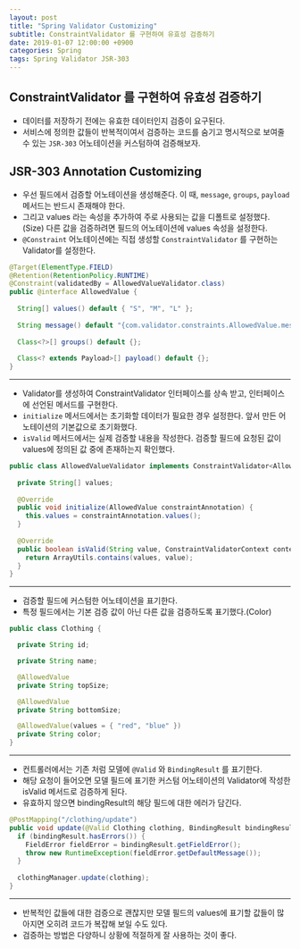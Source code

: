 ```yaml
---
layout: post
title: "Spring Validator Customizing"
subtitle: ConstraintValidator 를 구현하여 유효성 검증하기
date: 2019-01-07 12:00:00 +0900
categories: Spring
tags: Spring Validator JSR-303
---
```


## ConstraintValidator 를 구현하여 유효성 검증하기
- 데이터를 저장하기 전에는 유효한 데이터인지 검증이 요구된다.
- 서비스에 정의한 값들이 반복적이여서 검증하는 코드를 숨기고 명시적으로 보여줄 수 있는 `JSR-303` 어노테이션을 커스텀하여 검증해보자.

## JSR-303 Annotation Customizing
- 우선 필드에서 검증할 어노테이션을 생성해준다. 이 때, `message`, `groups`, `payload` 메서드는 반드시 존재해야 한다.
- 그리고 values 라는 속성을 추가하여 주로 사용되는 값을 디폴트로 설정했다. (Size)
다른 값을 검증하려면 필드의 어노테이션에 values 속성을 설정한다.  
- `@Constraint` 어노테이션에는 직접 생성할 `ConstraintValidator` 를 구현하는 Validator를 설정한다.

```java
@Target(ElementType.FIELD)
@Retention(RetentionPolicy.RUNTIME)
@Constraint(validatedBy = AllowedValueValidator.class)
public @interface AllowedValue {
    
  String[] values() default { "S", "M", "L" };
  
  String message() default "{com.validator.constraints.AllowedValue.message}";
  
  Class<?>[] groups() default {};
  
  Class<? extends Payload>[] payload() default {};
}

```

---

- Validator를 생성하여 ConstraintValidator 인터페이스를 상속 받고, 인터페이스에 선언된 메서드를 구현한다.  
- `initialize` 메서드에서는 초기화할 데이터가 필요한 경우 설정한다. 앞서 만든 어노테이션의 기본값으로 초기화했다.
- `isValid` 메서드에서는 실제 검증할 내용을 작성한다. 검증할 필드에 요청된 값이 values에 정의된 값 중에 존재하는지 확인했다.

```java
public class AllowedValueValidator implements ConstraintValidator<AllowedValue, String> {
    
  private String[] values;
  
  @Override
  public void initialize(AllowedValue constraintAnnotation) {
    this.values = constraintAnnotation.values();
  }
  
  @Override
  public boolean isValid(String value, ConstraintValidatorContext context) {
    return ArrayUtils.contains(values, value);
  }
}

```

---

- 검증할 필드에 커스텀한 어노테이션을 표기한다.  
- 특정 필드에서는 기본 검증 값이 아닌 다른 값을 검증하도록 표기했다.(Color)

```java
public class Clothing {

  private String id;

  private String name;

  @AllowedValue
  private String topSize;

  @AllowedValue
  private String bottomSize;

  @AllowedValue(values = { "red", "blue" })
  private String color;
}

```

---

- 컨트롤러에서는 기존 처럼 모델에 `@Valid` 와 `BindingResult` 를 표기한다.  
- 해당 요청이 들어오면 모델 필드에 표기한 커스텀 어노테이션의 Validator에 작성한 isValid 메서드로 검증하게 된다.  
- 유효하지 않으면 bindingResult의 해당 필드에 대한 에러가 담긴다.

```java
@PostMapping("/clothing/update")
public void update(@Valid Clothing clothing, BindingResult bindingResult) {
  if (bindingResult.hasErrors()) {
    FieldError fieldError = bindingResult.getFieldError();
    throw new RuntimeException(fieldError.getDefaultMessage());
  }
  
  clothingManager.update(clothing);
}

```

---

- 반복적인 값들에 대한 검증으로 괜찮지만 모델 필드의 values에 표기할 값들이 많아지면 오히려 코드가 복잡해 보일 수도 있다. 
- 검증하는 방법은 다양하니 상황에 적절하게 잘 사용하는 것이 좋다.